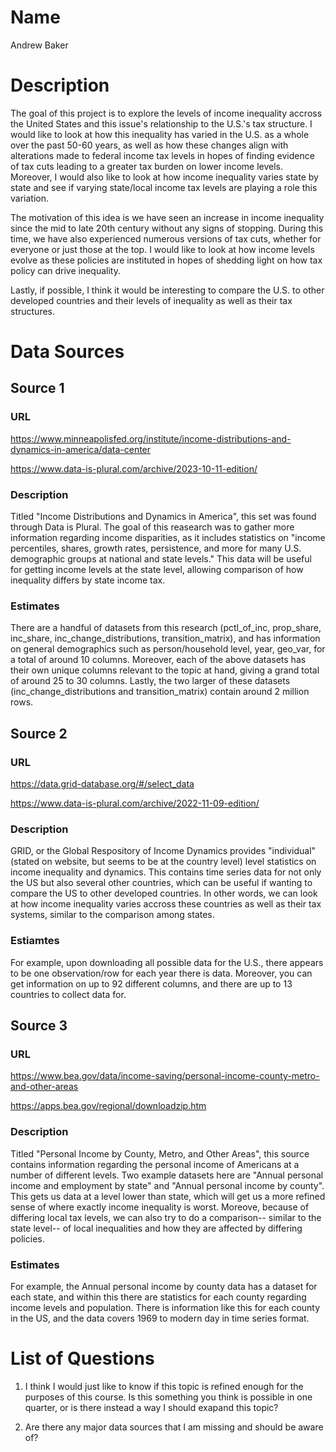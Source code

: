 # Name
Andrew Baker

# Description
The goal of this project is to explore the levels of income inequality accross the United States and this issue's relationship to the U.S.'s tax structure. I would like to look at how this inequality has varied in the U.S. as a whole over the past 50-60 years, as well as how these changes align with alterations made to federal income tax levels in hopes of finding evidence of tax cuts leading to a greater tax burden on lower income levels. Moreover, I would also like to look at how income inequality varies state by state and see if varying state/local income tax levels are playing a role this variation.

The motivation of this idea is we have seen an increase in income inequality since the mid to late 20th century without any signs of stopping. During this time, we have also experienced numerous versions of tax cuts, whether for everyone or just those at the top. I would like to look at how income levels evolve as these policies are instituted in hopes of shedding light on how tax policy can drive inequality.

Lastly, if possible, I think it would be interesting to compare the U.S. to other developed countries and their levels of inequality as well as their tax structures.

# Data Sources
## Source 1
### URL
https://www.minneapolisfed.org/institute/income-distributions-and-dynamics-in-america/data-center

https://www.data-is-plural.com/archive/2023-10-11-edition/

### Description
Titled "Income Distributions and Dynamics in America", this set was found through Data is Plural. The goal of this reasearch was to gather more information regarding income disparities, as it includes statistics on "income percentiles, shares, growth rates, persistence, and more for many U.S. demographic groups at national and state levels." This data will be useful for getting income levels at the state level, allowing comparison of how inequality differs by state income tax.

### Estimates
There are a handful of datasets from this research (pctl_of_inc, prop_share, inc_share, inc_change_distributions, transition_matrix), and has information on general demographics such as person/household level, year, geo_var, for a total of around 10 columns. Moreover, each of the above datasets has their own unique columns relevant to the topic at hand, giving a grand total of around 25 to 30 columns. Lastly, the two larger of these datasets (inc_change_distributions and transition_matrix) contain around 2 million rows.

## Source 2
### URL
https://data.grid-database.org/#/select_data

https://www.data-is-plural.com/archive/2022-11-09-edition/

### Description
GRID, or the Global Respository of Income Dynamics provides "individual" (stated on website, but seems to be at the country level) level statistics on income inequality and dynamics. This contains time series data for not only the US but also several other countries, which can be useful if wanting to compare the US to other developed countries. In other words, we can look at how income inequality varies accross these countries as well as their tax systems, similar to the comparison among states.

### Estiamtes
For example, upon downloading all possible data for the U.S., there appears to be one observation/row for each year there is data. Moreover, you can get information on up to 92 different columns, and there are up to 13 countries to collect data for.

## Source 3
### URL
https://www.bea.gov/data/income-saving/personal-income-county-metro-and-other-areas

https://apps.bea.gov/regional/downloadzip.htm

### Description
Titled "Personal Income by County, Metro, and Other Areas", this source contains information regarding the personal income of Americans at a number of different levels. Two example datasets here are "Annual personal income and employment by state" and "Annual personal income by county". This gets us data at a level lower than state, which will get us a more refined sense of where exactly income inequality is worst. Moreove, because of differing local tax levels, we can also try to do a comparison-- similar to the state level-- of local inequalities and how they are affected by differing policies.

### Estimates
For example, the Annual personal income by county data has a dataset for each state, and within this there are statistics for each county regarding income levels and population. There is information like this for each county in the US, and the data covers 1969 to modern day in time series format.

# List of Questions

1) I think I would just like to know if this topic is refined enough for the purposes of this course. Is this something you think is possible in one quarter, or is there instead a way I should exapand this topic?

2) Are there any major data sources that I am missing and should be aware of?